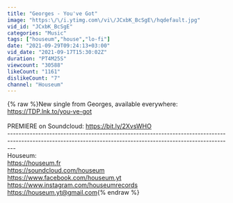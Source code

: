 ```yaml
---
title: "Georges - You've Got"
image: "https:\/\/i.ytimg.com\/vi\/JCxbK_BcSgE\/hqdefault.jpg"
vid_id: "JCxbK_BcSgE"
categories: "Music"
tags: ["houseum","house","lo-fi"]
date: "2021-09-29T09:24:13+03:00"
vid_date: "2021-09-17T15:30:02Z"
duration: "PT4M25S"
viewcount: "30588"
likeCount: "1161"
dislikeCount: "7"
channel: "Houseum"
---
```

{% raw %}New single from Georges, available everywhere: <a rel="nofollow" target="blank" href="https://TDP.lnk.to/you-ve-got">https://TDP.lnk.to/you-ve-got</a><br /><br />PREMIERE on Soundcloud: <a rel="nofollow" target="blank" href="https://bit.ly/2XvsWHO">https://bit.ly/2XvsWHO</a><br />---------------------------------------------------------------------------------------------------------------------------------------------------------------<br />Houseum:<br /><a rel="nofollow" target="blank" href="https://houseum.fr">https://houseum.fr</a><br /><a rel="nofollow" target="blank" href="https://soundcloud.com/houseum">https://soundcloud.com/houseum</a><br /><a rel="nofollow" target="blank" href="https://www.facebook.com/houseum.yt">https://www.facebook.com/houseum.yt</a><br /><a rel="nofollow" target="blank" href="https://www.instagram.com/houseumrecords">https://www.instagram.com/houseumrecords</a><br /><a rel="nofollow" target="blank" href="https://houseum.yt@gmail.com">https://houseum.yt@gmail.com</a>{% endraw %}
